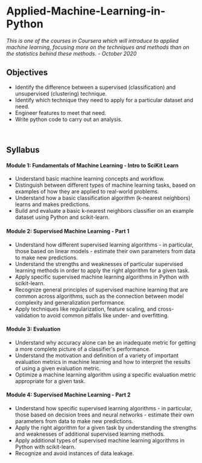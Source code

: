 # Applied-Machine-Learning-in-Python

*This is one of the courses in Coursera which will introduce to applied machine learning, focusing more on the techniques and methods than on the statistics behind these methods. - October 2020*

## Objectives

- Identify the difference between a supervised (classification) and unsupervised (clustering) technique.
- Identify which technique they need to apply for a particular dataset and need.
- Engineer features to meet that need.
- Write python code to carry out an analysis.

<br>

## Syllabus

#### Module 1: Fundamentals of Machine Learning - Intro to SciKit Learn

- Understand basic machine learning concepts and workflow.
- Distinguish between different types of machine learning tasks, based on examples of how they are applied to real-world problems.
- Understand how a basic classification algorithm (k-nearest neighbors) learns and makes predictions.
- Build and evaluate a basic k-nearest neighbors classifier on an example dataset using Python and scikit-learn.

#### Module 2: Supervised Machine Learning - Part 1

- Understand how different supervised learning algorithms - in particular, those based on linear models - estimate their own parameters from data to make new predictions.
- Understand the strengths and weaknesses of particular supervised learning methods in order to apply the right algorithm for a given task.
- Apply specific supervised machine learning algorithms in Python with scikit-learn.
- Recognize general principles of supervised machine learning that are common across algorithms, such as the connection between model complexity and generalization performance.
- Apply techniques like regularization, feature scaling, and cross-validation to avoid common pitfalls like under- and overfitting.

#### Module 3: Evaluation

- Understand why accuracy alone can be an inadequate metric for getting a more complete picture of a classifier's performance.
- Understand the motivation and definition of a variety of important evaluation metrics in machine learning and how to interpret the results of using a given evaluation metric.
- Optimize a machine learning algorithm using a specific evaluation metric appropriate for a given task.

#### Module 4: Supervised Machine Learning - Part 2

- Understand how specific supervised learning algorithms - in particular, those based on decision trees and neural networks - estimate their own parameters from data to make new predictions.
- Apply the right algorithm for a given task by understanding the strengths and weaknesses of additional supervised learning methods.
- Apply additional types of supervised machine learning algorithms in Python with scikit-learn.
- Recognize and avoid instances of data leakage.

